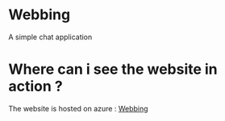# Webbing
A simple chat application

# Where can i see the website in action ?
The website is hosted on azure : [Webbing](https://webbingz.azurewebsites.net/ "Webbing")

